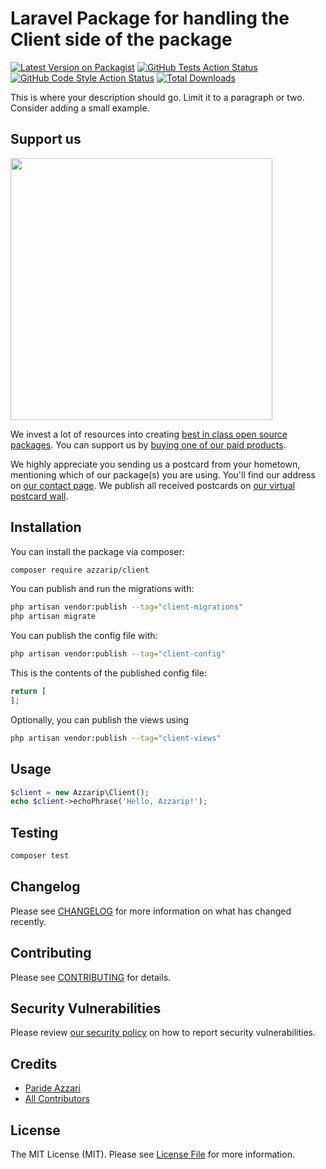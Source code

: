 # Laravel Package for handling the Client side of the package

[![Latest Version on Packagist](https://img.shields.io/packagist/v/azzarip/client.svg?style=flat-square)](https://packagist.org/packages/azzarip/client)
[![GitHub Tests Action Status](https://img.shields.io/github/actions/workflow/status/azzarip/client/run-tests.yml?branch=main&label=tests&style=flat-square)](https://github.com/azzarip/client/actions?query=workflow%3Arun-tests+branch%3Amain)
[![GitHub Code Style Action Status](https://img.shields.io/github/actions/workflow/status/azzarip/client/fix-php-code-style-issues.yml?branch=main&label=code%20style&style=flat-square)](https://github.com/azzarip/client/actions?query=workflow%3A"Fix+PHP+code+style+issues"+branch%3Amain)
[![Total Downloads](https://img.shields.io/packagist/dt/azzarip/client.svg?style=flat-square)](https://packagist.org/packages/azzarip/client)

This is where your description should go. Limit it to a paragraph or two. Consider adding a small example.

## Support us

[<img src="https://github-ads.s3.eu-central-1.amazonaws.com/client.jpg?t=1" width="419px" />](https://spatie.be/github-ad-click/client)

We invest a lot of resources into creating [best in class open source packages](https://spatie.be/open-source). You can support us by [buying one of our paid products](https://spatie.be/open-source/support-us).

We highly appreciate you sending us a postcard from your hometown, mentioning which of our package(s) you are using. You'll find our address on [our contact page](https://spatie.be/about-us). We publish all received postcards on [our virtual postcard wall](https://spatie.be/open-source/postcards).

## Installation

You can install the package via composer:

```bash
composer require azzarip/client
```

You can publish and run the migrations with:

```bash
php artisan vendor:publish --tag="client-migrations"
php artisan migrate
```

You can publish the config file with:

```bash
php artisan vendor:publish --tag="client-config"
```

This is the contents of the published config file:

```php
return [
];
```

Optionally, you can publish the views using

```bash
php artisan vendor:publish --tag="client-views"
```

## Usage

```php
$client = new Azzarip\Client();
echo $client->echoPhrase('Hello, Azzarip!');
```

## Testing

```bash
composer test
```

## Changelog

Please see [CHANGELOG](CHANGELOG.md) for more information on what has changed recently.

## Contributing

Please see [CONTRIBUTING](CONTRIBUTING.md) for details.

## Security Vulnerabilities

Please review [our security policy](../../security/policy) on how to report security vulnerabilities.

## Credits

- [Paride Azzari](https://github.com/Azzarip)
- [All Contributors](../../contributors)

## License

The MIT License (MIT). Please see [License File](LICENSE.md) for more information.

